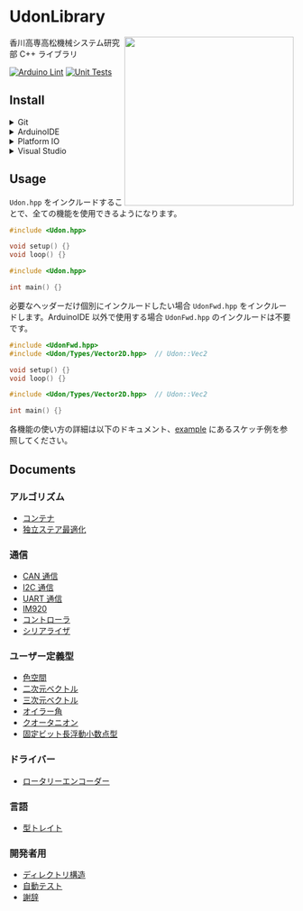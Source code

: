# UdonLibrary

<img src="https://github.com/udonrobo/UdonLibrary/assets/91818705/53d063f8-ee25-41c9-b68b-75dcfd8ee5ad" height="300px" align="right"/>

香川高専高松機械システム研究部 C++ ライブラリ

[![Arduino Lint](https://github.com/udonrobo/UdonLibrary/actions/workflows/ArduinoLint.yml/badge.svg)](https://github.com/udonrobo/UdonLibrary/actions/workflows/ArduinoLint.yml)
[![Unit Tests](https://github.com/udonrobo/UdonLibrary/actions/workflows/UnitTest.yml/badge.svg)](https://github.com/udonrobo/UdonLibrary/actions/workflows/UnitTest.yml)

## Install

<details>
<summary> Git </summary>

ライブラリのバージョン管理に git を使用します。インストールしていない場合はインストールしてください。

- 公式ページから

  <https://git-scm.com/download>

- Windows

  ```sh
  winget install --id Git.Git -e --source winget
  ```

- Linux

  ```sh
  sudo apt-get update && sudo apt-get install git-all
  ```

- macOS or Linux

  ```sh
  brew install git
  ```

> 本ライブラリのレポジトリはプライベートであるため、クローンするには udonrobo organization に 参加している github アカウントと、 git が紐付いている必要があります。git インストール後、初回のクローン時に紐付けを求められます。

</details>

<details>
<summary> ArduinoIDE </summary>

### 追加

ArduinoIDE はライブラリを置く専用のディレクトリがあるので、そこへクローンします。

既定値: `~/Documents/Arduino/libraries`

見つからない場合: `ファイル > 環境設定 > スケッチブックの保存場所欄` + `/libraries`

```sh
cd ~/Documents/Arduino/libraries
git clone --recursive https://github.com/udonrobo/UdonLibrary.git
./UdonLibrary/setup.sh
```

### 更新

追加した `UdonLibrary` ディレクトリでプルします。

```sh
cd ~/Documents/Arduino/libraries/UdonLibrary
git pull
```

</details>

<details>
<summary> Platform IO </summary>

### Arduino のライブラリと共用する場合

PC 内に本ライブラリ複数を置きたくない(更新を個別で行うのが面倒等)場合、Arduino のライブラリディレクトリに本ライブラリをクローンし、インクルードパスを設定することで、本ライブラリを一つにすることができます。ArduinoIDE の追加を参考にライブラリをクローンしてください。

`platformio.ini` ファイルにライブラリのパスを設定します。

```ini
lib_deps =
    ~/Documents/Arduino/libraries/UdonLibrary
```

### 追加

プロジェクトの `lib` ディレクトリへクローンすることで追加できます。

```sh
git clone --recursive https://github.com/udonrobo/UdonLibrary.git
./UdonLibrary/setup.sh
```

### 更新

追加した `UdonLibrary` ディレクトリでプルします。

```sh
git pull
```

</details>

<details>
<summary> Visual Studio </summary>

### Arduino のライブラリと共用する場合

PC 内に本ライブラリ複数を置きたくない(更新を個別で行うのが面倒等)場合、Arduino のライブラリディレクトリに本ライブラリをクローンし、インクルードパスを設定することで、本ライブラリを一つにすることができます。ArduinoIDE の追加を参考にライブラリをクローンしてください。

### 追加

追加先が git で管理されている場合、リポジトリ内にリポジトリを置くことになります。このような場合、submodule の使用が推奨されています。

```sh
# VisualStudioのプロジェクトディレクトリで実行
git submodule add https://github.com/udonrobo/UdonLibrary.git
git commit -m "add UdonLibrary"
```

追加先が git で管理されていない場合、通常クローンを行います。

```sh
# VisualStudioのプロジェクトディレクトリで実行
git clone --recursive https://github.com/udonrobo/UdonLibrary.git
```

次のようなディレクトリ構成になっていれば OK です。

```sh
Test   <-- ソリューションディレクトリ
│  Test.sln
│
└─Test   <-- プロジェクトディレクトリ
    │  Test.cpp
    │  Test.vcxproj
    │  Test.vcxproj.filters
    │  Test.vcxproj.user
    │
    └─UdonLibrary   <--- うどん
        ├─src
        │  │  Udon.hpp
        │  │
        │  └─Udon
        │      ├─
        ...    ...
```

### インクルードパス設定

インクルードパスを設定することで `#include <Udon.hpp>` のように `<>` を使用して記述できるようになります。

C++インクルードパスを設定画面を次の手順で開きます。

> ソリューションエクスプローラ > プロジェクトを右クリック > プロパティ > VC++ディレクトリ > インクルードディレクトリの項目にある `↓` > 編集 > 新しい行の追加(フォルダアイコンボタン)

- clone submodule を用いて追加した場合

  新しい項目に `$(ProjectDir)\UdonLibrary\src\` を追加します。`$(ProjectDir)` は プロジェクトディレクトリのパスを表すマクロです。

  追加している様子 (submodule 使用時)

  ![setup](https://github.com/udonrobo/UdonLibrary/assets/91818705/aaecedbc-2490-4b11-85e5-fbf0a7d09302)

  [サンプルレポジトリ](https://github.com/udonrobo/UdonLibraryDemoOnVisualStudio)

- Arduino ライブラリディレクトリに追加した場合

  新しい項目に `$(HOMEPATH)\Documents\Arduino\UdonLibrary\src\` を追加します。

  `$(HOMEPATH)` はホームディレクトリ `~/` を表すマクロです。

### 更新

通常

```sh
# UdonLibrary内で実行
git pull
```

submodule 使用時

```sh
# 追加先のリポジトリ内で実行
git submodule update --remote
```

### `git submodule` 使用時の注意点

> 追加先のプロジェクト自体のクローンを行うとき `--recursive` オプションを与えなければライブラリがクローンされません(空フォルダになります)。
>
> ```sh
> git clone --recursive <プロジェクトURL>
> ```

> また submodule は追加時のコミットを参照するため、追加先のプロジェクトをクローンしても、ライブラリは submodule 追加時のコミットの内容になります。
>
> 最新のライブラリを使用する場合は submodule を更新する必要があります。(submodule 使用時の更新を参照)

</details>

## Usage

`Udon.hpp` をインクルードすることで、全ての機能を使用できるようになります。

```cpp
#include <Udon.hpp>

void setup() {}
void loop() {}
```

```cpp
#include <Udon.hpp>

int main() {}
```

必要なヘッダーだけ個別にインクルードしたい場合 `UdonFwd.hpp` をインクルードします。ArduinoIDE 以外で使用する場合 `UdonFwd.hpp` のインクルードは不要です。

```cpp
#include <UdonFwd.hpp>
#include <Udon/Types/Vector2D.hpp>  // Udon::Vec2

void setup() {}
void loop() {}
```

```cpp
#include <Udon/Types/Vector2D.hpp>  // Udon::Vec2

int main() {}
```

各機能の使い方の詳細は以下のドキュメント、[example](./example/) にあるスケッチ例を参照してください。

## Documents

### アルゴリズム

- [コンテナ](./docs/Algorithm/Container.md)
- [独立ステア最適化](./docs/Algorithm/SteerOptimizer.md)

### 通信

- [CAN 通信](./docs/Communication/CAN.md)
- [I2C 通信](./docs/Communication/I2C.md)
- [UART 通信](./docs/Communication/UART.md)
- [IM920](./docs/Communication/IM920.md)
- [コントローラ](./docs/Communication/Pad.md)
- [シリアライザ](./docs/Communication/Serialization.md)

### ユーザー定義型

- [色空間](./docs/Types/Color.md)
- [二次元ベクトル](./docs/Types/Vector2D.md)
- [三次元ベクトル](./docs/Types/Vector3D.md)
- [オイラー角](./docs/Types/Eular.md)
- [クオータニオン](./docs/Types/Quaternion.md)
- [固定ビット長浮動小数点型](./docs/Types/Float.md)

### ドライバー

- [ロータリーエンコーダー](./docs/Driver/Encoder.md)

### 言語

- [型トレイト](./docs/Other/Traits.md)

### 開発者用

- [ディレクトリ構造](./docs/Developer/DirectoryStructure.md)
- [自動テスト](./docs/Developer/CI.md)
- [謝辞](./docs/Other/Acknowledgments.md)
